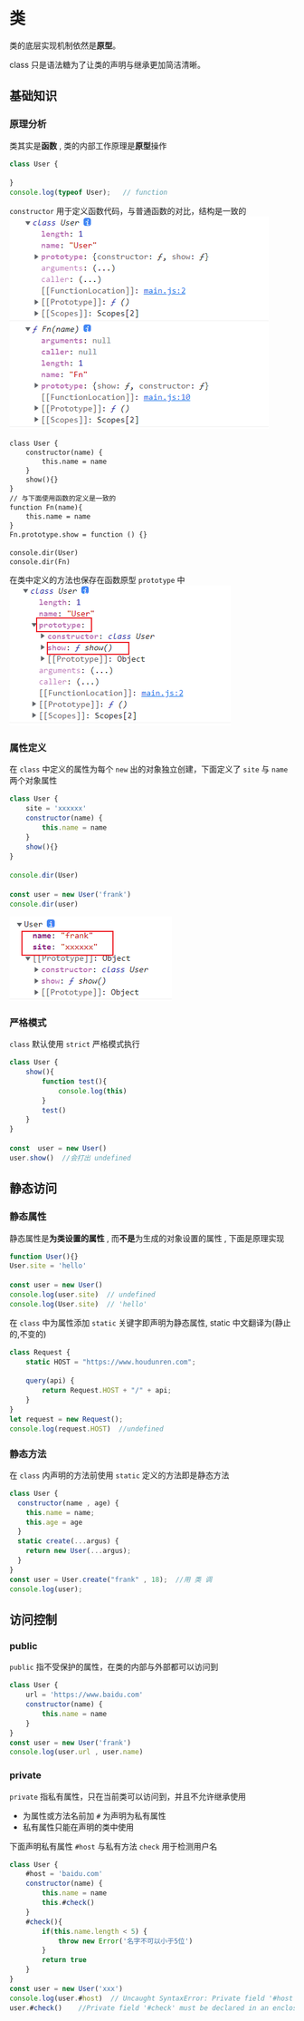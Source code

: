 # 类
类的底层实现机制依然是**原型**。

class 只是语法糖为了让类的声明与继承更加简洁清晰。
## 基础知识
### 原理分析
类其实是**函数** ,  类的内部工作原理是**原型**操作
```js
class User {
    
}
console.log(typeof User);   // function
```
`constructor` 用于定义函数代码，与普通函数的对比，结构是一致的
![图片](../.vuepress/public/images/class1.png)
```js{1-6,8-11}
class User {
    constructor(name) {
        this.name = name
    }
    show(){}
}
// 与下面使用函数的定义是一致的
function Fn(name){
    this.name = name
}
Fn.prototype.show = function () {}

console.dir(User)
console.dir(Fn)
```
在类中定义的方法也保存在函数原型 `prototype` 中
![图片](../.vuepress/public/images/class2.png)
### 属性定义
在 `class` 中定义的属性为每个 `new` 出的对象独立创建，下面定义了 `site` 与 `name` 两个对象属性
```js
class User {
    site = 'xxxxxx'
    constructor(name) {
        this.name = name
    }
    show(){}
}

console.dir(User)

const user = new User('frank')
console.dir(user)
```
![图片](../.vuepress/public/images/class3.png)
### 严格模式
`class` 默认使用 `strict` 严格模式执行
```js
class User {
    show(){
        function test(){
            console.log(this)
        }
        test()
    }
}

const  user = new User()
user.show()  //会打出 undefined
```
## 静态访问
### 静态属性
静态属性是**为类设置的属性** , 而**不是**为生成的对象设置的属性 , 下面是原理实现
```js
function User(){}
User.site = 'hello'

const user = new User()
console.log(user.site)  // undefined
console.log(User.site)  // 'hello'
```
在 `class` 中为属性添加 `static` 关键字即声明为静态属性, static 中文翻译为(静止的,不变的)
```js
class Request {
    static HOST = "https://www.houdunren.com";

    query(api) {
        return Request.HOST + "/" + api;
    }
}
let request = new Request();
console.log(request.HOST)  //undefined
```
### 静态方法
在 `class` 内声明的方法前使用 `static` 定义的方法即是静态方法
```js
class User {
  constructor(name , age) {
    this.name = name;
    this.age = age
  }
  static create(...argus) {
    return new User(...argus);
  }
}
const user = User.create("frank" , 18);  //用 类 调
console.log(user);
```
## 访问控制
### public
`public` 指不受保护的属性，在类的内部与外部都可以访问到
```js
class User {
    url = 'https://www.baidu.com'
    constructor(name) {
        this.name = name
    }
}
const user = new User('frank')
console.log(user.url , user.name)
```
### private
`private` 指私有属性，只在当前类可以访问到，并且不允许继承使用

* 为属性或方法名前加 `#` 为声明为私有属性
* 私有属性只能在声明的类中使用

下面声明私有属性 `#host` 与私有方法 `check` 用于检测用户名
```js
class User {
    #host = 'baidu.com'
    constructor(name) {
        this.name = name
        this.#check()
    }
    #check(){
        if(this.name.length < 5) {
            throw new Error('名字不可以小于5位')
        }
        return true
    }
}
const user = new User('xxx')
console.log(user.#host)  // Uncaught SyntaxError: Private field '#host' must be declared in an enclosing class
user.#check()    //Private field '#check' must be declared in an enclosing class
```



